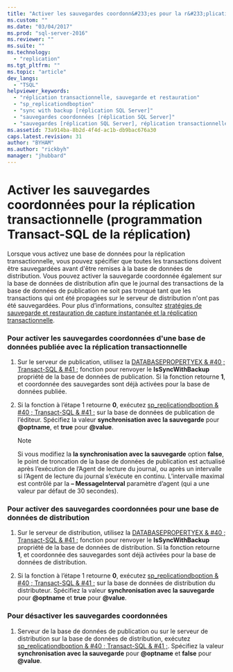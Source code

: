 ```yaml
---
title: "Activer les sauvegardes coordonn&#233;es pour la r&#233;plication transactionnelle (programmation Transact-SQL de la r&#233;plication) | Microsoft Docs"
ms.custom: ""
ms.date: "03/04/2017"
ms.prod: "sql-server-2016"
ms.reviewer: ""
ms.suite: ""
ms.technology: 
  - "replication"
ms.tgt_pltfrm: ""
ms.topic: "article"
dev_langs: 
  - "TSQL"
helpviewer_keywords: 
  - "réplication transactionnelle, sauvegarde et restauration"
  - "sp_replicationdboption"
  - "sync with backup [réplication SQL Server]"
  - "sauvegardes coordonnées [réplication SQL Server]"
  - "sauvegardes [réplication SQL Server], réplication transactionnelle"
ms.assetid: 73a914ba-8b2d-4f4d-ac1b-db9bac676a30
caps.latest.revision: 31
author: "BYHAM"
ms.author: "rickbyh"
manager: "jhubbard"
---
```

# Activer les sauvegardes coordonn&#233;es pour la r&#233;plication transactionnelle (programmation Transact-SQL de la r&#233;plication)
  Lorsque vous activez une base de données pour la réplication transactionnelle, vous pouvez spécifier que toutes les transactions doivent être sauvegardées avant d'être remises à la base de données de distribution. Vous pouvez activer la sauvegarde coordonnée également sur la base de données de distribution afin que le journal des transactions de la base de données de publication ne soit pas tronqué tant que les transactions qui ont été propagées sur le serveur de distribution n'ont pas été sauvegardées. Pour plus d’informations, consultez [stratégies de sauvegarde et restauration de capture instantanée et la réplication transactionnelle](../../../relational-databases/replication/administration/strategies-for-backing-up-and-restoring-snapshot-and-transactional-replication.md).  
  
### Pour activer les sauvegardes coordonnées d'une base de données publiée avec la réplication transactionnelle  
  
1.  Sur le serveur de publication, utilisez la [DATABASEPROPERTYEX & #40 ; Transact-SQL & #41 ;](../../../t-sql/functions/databasepropertyex-transact-sql.md) fonction pour renvoyer le **IsSyncWithBackup** propriété de la base de données de publication. Si la fonction retourne **1**, et coordonnée des sauvegardes sont déjà activées pour la base de données publiée.  
  
2.  Si la fonction à l’étape 1 retourne **0**, exécutez [sp_replicationdboption & #40 ; Transact-SQL & #41 ;](../../../relational-databases/system-stored-procedures/sp-replicationdboption-transact-sql.md) sur la base de données de publication de l’éditeur. Spécifiez la valeur **synchronisation avec la sauvegarde** pour **@optname**, et **true** pour **@value**.  
  
    > [!NOTE]  
    >  Si vous modifiez la **la synchronisation avec la sauvegarde** option **false**, le point de troncation de la base de données de publication est actualisé après l’exécution de l’Agent de lecture du journal, ou après un intervalle si l’Agent de lecture du journal s’exécute en continu. L’intervalle maximal est contrôlé par la **– MessageInterval** paramètre d’agent (qui a une valeur par défaut de 30 secondes).  
  
### Pour activer des sauvegardes coordonnées pour une base de données de distribution  
  
1.  Sur le serveur de distribution, utilisez la [DATABASEPROPERTYEX & #40 ; Transact-SQL & #41 ;](../../../t-sql/functions/databasepropertyex-transact-sql.md) fonction pour renvoyer le **IsSyncWithBackup** propriété de la base de données de distribution. Si la fonction retourne **1**, et coordonnée des sauvegardes sont déjà activées pour la base de données de distribution.  
  
2.  Si la fonction à l’étape 1 retourne **0**, exécutez [sp_replicationdboption & #40 ; Transact-SQL & #41 ;](../../../relational-databases/system-stored-procedures/sp-replicationdboption-transact-sql.md) sur la base de données de distribution du distributeur. Spécifiez la valeur **synchronisation avec la sauvegarde** pour **@optname** et **true** pour **@value**.  
  
### Pour désactiver les sauvegardes coordonnées  
  
1.  Serveur de la base de données de publication ou sur le serveur de distribution sur la base de données de distribution, exécutez [sp_replicationdboption & #40 ; Transact-SQL & #41 ;](../../../relational-databases/system-stored-procedures/sp-replicationdboption-transact-sql.md). Spécifiez la valeur **synchronisation avec la sauvegarde** pour **@optname** et **false** pour **@value**.  
  
  
